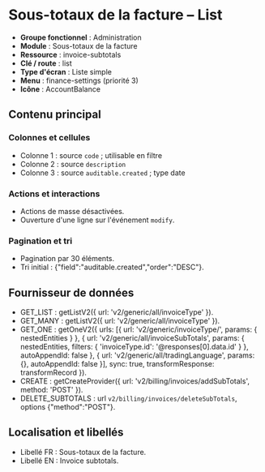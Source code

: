 # Sous-totaux de la facture – List

- **Groupe fonctionnel** : Administration
- **Module** : Sous-totaux de la facture
- **Ressource** : invoice-subtotals
- **Clé / route** : list
- **Type d'écran** : Liste simple
- **Menu** : finance-settings (priorité 3)
- **Icône** : AccountBalance

## Contenu principal
### Colonnes et cellules
- Colonne 1 : source `code` ; utilisable en filtre
- Colonne 2 : source `description`
- Colonne 3 : source `auditable.created` ; type date

### Actions et interactions
- Actions de masse désactivées.
- Ouverture d'une ligne sur l'événement `modify`.

### Pagination et tri
- Pagination par 30 éléments.
- Tri initial : {"field":"auditable.created","order":"DESC"}.

## Fournisseur de données
- GET_LIST : getListV2({
  url: 'v2/generic/all/invoiceType'
}).
- GET_MANY : getListV2({
  url: 'v2/generic/all/invoiceType'
}).
- GET_ONE : getOneV2({
  urls: [{
    url: 'v2/generic/invoiceType/',
    params: {
      nestedEntities
    }
  }, {
    url: 'v2/generic/all/invoiceSubTotals',
    params: {
      nestedEntities,
      filters: {
        'invoiceType.id': '@responses[0].data.id'
      }
    },
    autoAppendId: false
  }, {
    url: 'v2/generic/all/tradingLanguage',
    params: {},
    autoAppendId: false
  }],
  sync: true,
  transformResponse: transformRecord
}).
- CREATE : getCreateProvider({
  url: 'v2/billing/invoices/addSubTotals',
  method: 'POST'
}).
- DELETE_SUBTOTALS : url `v2/billing/invoices/deleteSubTotals`, options {"method":"POST"}.

## Localisation et libellés
- Libellé FR : Sous-totaux de la facture.
- Libellé EN : Invoice subtotals.